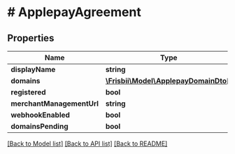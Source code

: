 # # ApplepayAgreement

## Properties

Name | Type | Description | Notes
------------ | ------------- | ------------- | -------------
**displayName** | **string** |  |
**domains** | [**\Frisbii\Model\ApplepayDomainDto[]**](ApplepayDomainDto.md) |  | [optional]
**registered** | **bool** |  | [optional]
**merchantManagementUrl** | **string** |  | [optional]
**webhookEnabled** | **bool** |  | [optional]
**domainsPending** | **bool** |  | [optional]

[[Back to Model list]](../../README.md#models) [[Back to API list]](../../README.md#endpoints) [[Back to README]](../../README.md)
